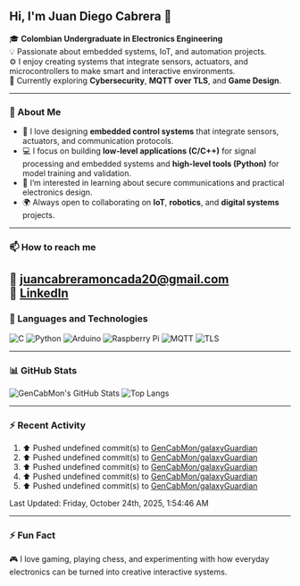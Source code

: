 ## Hi, I'm Juan Diego Cabrera 👋  

🎓 **Colombian Undergraduate in Electronics Engineering**  
💡 Passionate about embedded systems, IoT, and automation projects.  
⚙️ I enjoy creating systems that integrate sensors, actuators, and microcontrollers to make smart and interactive environments.  
🔐 Currently exploring **Cybersecurity**, **MQTT over TLS**, and **Game Design**.  

---

### 🧠 About Me  
- 🤖 I love designing **embedded control systems** that integrate sensors, actuators, and communication protocols. 
- 💻 I focus on building **low-level applications (C/C++)** for signal processing and embedded systems and **high-level tools (Python)** for model training and validation.
- 📡 I’m interested in learning about secure communications and practical electronics design.  
- 🌍 Always open to collaborating on **IoT**, **robotics**, and **digital systems** projects.

---

### 📫 How to reach me  
📧 **juancabreramoncada20@gmail.com**  
💼 [LinkedIn](https://www.linkedin.com/in/juan-diego-cabrera-moncada-a15932384/)  
---

### 🧰 Languages and Technologies  
![C](https://img.shields.io/badge/C-00599C?style=flat&logo=c&logoColor=white)
![Python](https://img.shields.io/badge/Python-3776AB?style=flat&logo=python&logoColor=white)
![Arduino](https://img.shields.io/badge/Arduino-00979D?style=flat&logo=arduino&logoColor=white)
![Raspberry Pi](https://img.shields.io/badge/Raspberry%20Pi-A22846?style=flat&logo=raspberrypi&logoColor=white)
![MQTT](https://img.shields.io/badge/MQTT-3C5280?style=flat&logo=eclipsemosquitto&logoColor=white)
![TLS](https://img.shields.io/badge/TLS%20Security-00599C?style=flat&logo=lets-encrypt&logoColor=white)

---

### 📊 GitHub Stats  
![GenCabMon's GitHub Stats](https://github-readme-stats.vercel.app/api?username=GenCabMon&show_icons=true&theme=tokyonight&count_private=true)
![Top Langs](https://github-readme-stats.vercel.app/api/top-langs/?username=GenCabMon&layout=compact&theme=tokyonight)

---

### :zap: Recent Activity
<!--RECENT_ACTIVITY:start-->
1. ⬆️ Pushed undefined commit(s) to [GenCabMon/galaxyGuardian](https://github.com/GenCabMon/galaxyGuardian)<br>
2. ⬆️ Pushed undefined commit(s) to [GenCabMon/galaxyGuardian](https://github.com/GenCabMon/galaxyGuardian)<br>
3. ⬆️ Pushed undefined commit(s) to [GenCabMon/galaxyGuardian](https://github.com/GenCabMon/galaxyGuardian)<br>
4. ⬆️ Pushed undefined commit(s) to [GenCabMon/galaxyGuardian](https://github.com/GenCabMon/galaxyGuardian)<br>
5. ⬆️ Pushed undefined commit(s) to [GenCabMon/galaxyGuardian](https://github.com/GenCabMon/galaxyGuardian)<br>
<!--RECENT_ACTIVITY:end-->
<!--RECENT_ACTIVITY:last_update-->
Last Updated: Friday, October 24th, 2025, 1:54:46 AM
<!--RECENT_ACTIVITY:last_update_end-->

---

### ⚡ Fun Fact  
🎮 I love gaming, playing chess, and experimenting with how everyday electronics can be turned into creative interactive systems.
